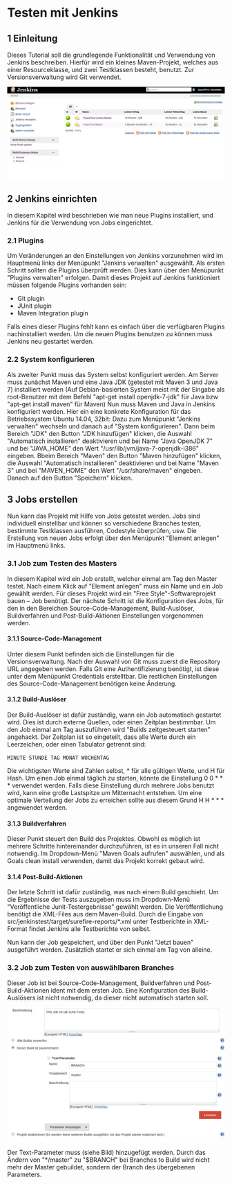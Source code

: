 # Testen mit Jenkins

## 1 Einleitung

Dieses Tutorial soll die grundlegende Funktionalität und Verwendung von Jenkins beschreiben.
Hierfür wird ein kleines Maven-Projekt, welches aus einer Resourceklasse, und zwei Testklassen besteht, benutzt. Zur Versionsverwaltung wird Git verwendet. 

![Jenkins: Übersicht](jenkins_tut_1.png)

## 2 Jenkins einrichten

In diesem Kapitel wird beschrieben wie man neue Plugins installiert, und Jenkins für die Verwendung von Jobs eingerichtet. 

### 2.1 Plugins

Um Veränderungen an den Einstellungen von Jenkins vorzunehmen wird im Hauptmenü links der Menüpunkt "Jenkins verwalten" ausgewählt. Als ersten Schritt sollten die Plugins überprüft werden. Dies kann über den Menüpunkt "Plugins verwalten" erfolgen.
Damit dieses Projekt auf Jenkins funktioniert müssen folgende Plugins vorhanden sein:

* Git plugin
* JUnit plugin 
* Maven Integration plugin

Falls eines dieser Plugins fehlt kann es einfach über die verfügbaren Plugins nachinstalliert werden. Um die neuen Plugins benutzen zu können muss Jenkins neu gestartet werden. 

### 2.2 System konfigurieren

Als zweiter Punkt muss das System selbst konfiguriert werden. 
Am Server muss zunächst Maven und eine Java JDK (getestet mit Maven 3 und Java 7) installiert werden (Auf Debian-basierten System meist mit der Eingabe als root-Benutzer mit dem Befehl "apt-get install openjdk-7-jdk" für Java bzw "apt-get install maven" für Maven)
Nun muss Maven und Java in Jenkins konfiguriert werden.
Hier ein eine konkrete Konfiguration für das Betriebssystem Ubuntu 14.04, 32bit:
Dazu zum Menüpunkt "Jenkins verwalten" wechseln und danach auf "System konfigurieren". 
Dann beim Bereich "JDK" den Button "JDK hinzufügen" klicken, die Auswahl "Automatisch installieren" deaktivieren und bei Name "Java OpenJDK 7" und bei "JAVA_HOME" den Wert "/usr/lib/jvm/java-7-openjdk-i386" eingeben.
Bbeim Bereich "Maven" den Button "Maven hinzufügen" klicken, die Auswahl "Automatisch installieren" deaktivieren und bei Name "Maven 3" und bei "MAVEN_HOME" den Wert "/usr/share/maven" eingeben.
Danach auf den Button "Speichern" klicken.


## 3 Jobs erstellen

Nun kann das Projekt mit Hilfe von Jobs getestet werden. Jobs sind individuell einstellbar und können so verschiedene Branches testen, bestimmte Testklassen ausführen, Codestyle überprüfen, usw.
Die Erstellung von neuen Jobs erfolgt über den Menüpunkt "Element anlegen" im Hauptmenü links. 

### 3.1 Job zum Testen des Masters

In diesem Kapitel wird ein Job erstellt, welcher einmal am Tag den Master testet. Nach einem Klick auf "Element anlegen" muss ein Name und ein Job gewählt werden. Für dieses Projekt wird ein "Free Style"-Softwareprojekt bauen – Job benötigt. Der nächste Schritt ist die Konfiguration des Jobs, für den in den Bereichen Source-Code-Management, Build-Auslöser, Buildverfahren und Post-Build-Aktionen Einstellungen vorgenommen werden.

#### 3.1.1  Source-Code-Management

Unter diesem Punkt befinden sich die Einstellungen für die Versionsverwaltung. Nach der Auswahl von Git muss zuerst die Repository URL angegeben werden. Falls Git eine Authentifizierung benötigt, ist diese unter dem Menüpunkt Credentials erstelltbar. Die restlichen Einstellungen des Source-Code-Management benötigen keine Änderung. 

#### 3.1.2 Build-Auslöser

Der Build-Auslöser ist dafür zuständig, wann ein Job automatisch gestartet wird. Dies ist durch externe Quellen, oder einen Zeitplan bestimmbar. 
Um den Job einmal am Tag auszuführen wird "Builds zeitgesteuert starten" angehackt. Der Zeitplan ist so eingeteilt, dass alle Werte durch ein Leerzeichen, oder einen Tabulator getrennt sind:

```
MINUTE STUNDE TAG MONAT WOCHENTAG
```

Die wichtigsten Werte sind Zahlen selbst, * für alle gültigen Werte, und H für Hash. Um einen Job einmal täglich zu starten, könnte die Einstellung 0 0 * * * verwendet werden. Falls diese Einstellung durch mehrere Jobs benutzt wird, kann eine große Lastspitze um Mitternacht entstehen. Um eine optimale Verteilung der Jobs zu erreichen sollte aus diesem Grund H H * * * angewendet werden.

#### 3.1.3 Buildverfahren

Dieser Punkt steuert den Build des Projektes. Obwohl es möglich ist mehrere Schritte hintereinander durchzuführen, ist es in unseren Fall nicht notwendig. Im Dropdown-Menü "Maven Goals aufrufen" auswählen, und als Goals clean install verwenden, damit das Projekt korrekt gebaut wird.

#### 3.1.4 Post-Build-Aktionen

Der letzte Schritt ist dafür zuständig, was nach einem Build geschieht. Um die Ergebnisse der Tests auszugeben muss im Dropdown-Menü "Veröffentliche Junit-Testergebnisse" gewählt werden. Die Veröffentlichung benötigt die XML-Files aus dem Maven-Build. Durch die Eingabe von src/jenkinstest/target/surefire-reports/*.xml unter Testberichte in XML-Format findet Jenkins alle Testberichte von selbst. 

Nun kann der Job gespeichert, und über den Punkt "Jetzt bauen" ausgeführt werden. Zusätzlich startet er sich einmal am Tag von alleine.

### 3.2 Job zum Testen von auswählbaren Branches

Dieser Job ist bei Source-Code-Management, Buildverfahren und Post-Build-Aktionen ident mit dem ersten Job. Eine Konfiguration des Build-Auslösers ist nicht notwendig, da dieser nicht automatisch starten soll. 

![Jenkins: parametrisierter Build](jenkins_tut_2.png)

Der Text-Parameter muss (siehe Bild) hinzugefügt werden. Durch das Ändern von "*/master" zu "$BRANCH"  bei Branches to Build wird nicht mehr der Master gebuildet, sondern der Branch des übergebenen Parameters. 
